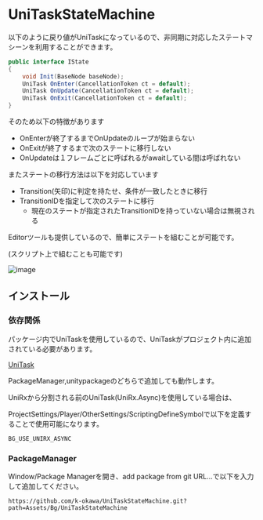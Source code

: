 # UniTaskStateMachine
以下のように戻り値がUniTaskになっているので、非同期に対応したステートマシーンを利用することができます。
```c#
public interface IState
{
    void Init(BaseNode baseNode);
    UniTask OnEnter(CancellationToken ct = default);
    UniTask OnUpdate(CancellationToken ct = default);
    UniTask OnExit(CancellationToken ct = default);
}
```

そのため以下の特徴があります
- OnEnterが終了するまでOnUpdateのループが始まらない
- OnExitが終了するまで次のステートに移行しない
- OnUpdateは１フレームごとに呼ばれるがawaitしている間は呼ばれない

またステートの移行方法は以下を対応しています
- Transition(矢印)に判定を持たせ、条件が一致したときに移行
- TransitionIDを指定して次のステートに移行
  - 現在のステートが指定されたTransitionIDを持っていない場合は無視される
  
Editorツールも提供しているので、簡単にステートを組むことが可能です。

(スクリプト上で組むことも可能です)

![image](https://user-images.githubusercontent.com/49301086/137613577-d510a77c-0231-4e76-bf0f-a6f16a2ae506.png)


## インストール
### 依存関係
パッケージ内でUniTaskを使用しているので、UniTaskがプロジェクト内に追加されている必要があります。

[UniTask](https://github.com/Cysharp/UniTask)

PackageManager,unitypackageのどちらで追加しても動作します。

UniRxから分割される前のUniTask(UniRx.Async)を使用している場合は、

ProjectSettings/Player/OtherSettings/ScriptingDefineSymbolで以下を定義することで使用可能になります。

```
BG_USE_UNIRX_ASYNC
```

### PackageManager
Window/Package Managerを開き、add package from git URL...で以下を入力して追加してください。

```
https://github.com/k-okawa/UniTaskStateMachine.git?path=Assets/Bg/UniTaskStateMachine
```
